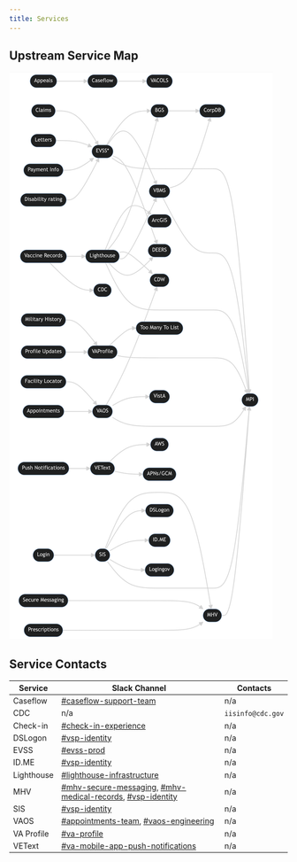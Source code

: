 ```yaml
---
title: Services
---
```


## Upstream Service Map

![Diagram mapping all the upstream services used by the VA Mobile API](../../../../static/img/backend/upstream-service-map.png)

## Service Contacts

| Service    | Slack Channel                                                                                                                                                                                         | Contacts          |
| ---------- | ----------------------------------------------------------------------------------------------------------------------------------------------------------------------------------------------------- | ----------------- |
| Caseflow   | [#caseflow-support-team](https://dsva.slack.com/archives/C0200QGKPKR)                                                                                                                                 | n/a               |
| CDC        | n/a                                                                                                                                                                                                   | `iisinfo@cdc.gov` |
| Check-in   | [#check-in-experience](https://dsva.slack.com/archives/C022AC2STBM)                                                                                                                                   | n/a               |
| DSLogon    | [#vsp-identity](https://dsva.slack.com/archives/CSFV4QTKN)                                                                                                                                            | n/a               |
| EVSS       | [#evss-prod](https://dsva.slack.com/archives/C8R3JS8BU)                                                                                                                                               | n/a               |
| ID.ME      | [#vsp-identity](https://dsva.slack.com/archives/CSFV4QTKN)                                                                                                                                            | n/a               |
| Lighthouse | [#lighthouse-infrastructure](https://dsva.slack.com/archives/C013VCQKSE7)                                                                                                                             | n/a               |
| MHV        | [#mhv-secure-messaging](https://dsva.slack.com/archives/C03ECSBGSKX), [#mhv-medical-records](https://dsva.slack.com/archives/C03Q2UQL1AS), [#vsp-identity](https://dsva.slack.com/archives/CSFV4QTKN) | n/a               |
| SIS        | [#vsp-identity](https://dsva.slack.com/archives/CSFV4QTKN)                                                                                                                                            | n/a               |
| VAOS       | [#appointments-team](https://dsva.slack.com/archives/CMNQT72LX), [#vaos-engineering](https://dsva.slack.com/archives/C023EFZPX4K)                                                                     | n/a               |
| VA Profile | [#va-profile](https://dsva.slack.com/archives/C7TE0PFTL)                                                                                                                                              | n/a               |
| VEText     | [#va-mobile-app-push-notifications](https://dsva.slack.com/archives/C01CSM3EZGT)                                                                                                                      | n/a               |
